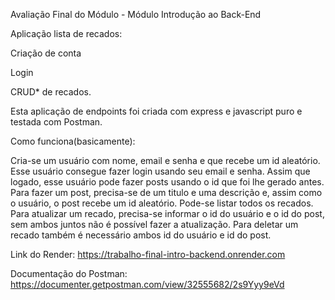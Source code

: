 Avaliação Final do Módulo - Módulo Introdução ao Back-End

Aplicação lista de recados:

Criação de conta

Login

CRUD\* de recados.

Esta aplicação de endpoints foi criada com express e javascript puro e testada com Postman.

Como funciona(basicamente):

Cria-se um usuário com nome, email e senha e que recebe um id aleatório.
Esse usuário consegue fazer login usando seu email e senha. Assim que logado, esse usuário pode fazer posts usando o id que foi lhe gerado antes.
Para fazer um post, precisa-se de um titulo e uma descrição e, assim como o usuário, o post recebe um id aleatório.
Pode-se listar todos os recados.
Para atualizar um recado, precisa-se informar o id do usuário e o id do post, sem ambos juntos não é possível fazer a atualização.
Para deletar um recado também é necessário ambos id do usuário e id do post.

Link do Render: https://trabalho-final-intro-backend.onrender.com

Documentação do Postman: https://documenter.getpostman.com/view/32555682/2s9Yyy9eVd
